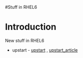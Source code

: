 #Stuff in RHEL6

# Introduction #

New stuff in RHEL6

  * upstart - [upstart](http://upstart.ubuntu.com/index.html) , [upstart\_article](http://www.h-online.com/open/features/Faster-booting-with-Upstart-848690.html)
